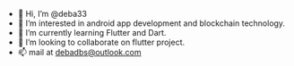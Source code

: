 - 👋 Hi, I’m @deba33
- 👀 I’m interested in android app development and blockchain technology.
- 🌱 I’m currently learning Flutter and Dart.
- 💞️ I’m looking to collaborate on flutter project.
- 📫 mail at debadbs@outlook.com

<!---
deba33/deba33 is a ✨ special ✨ repository because its `README.md` (this file) appears on your GitHub profile.
You can click the Preview link to take a look at your changes.
--->
